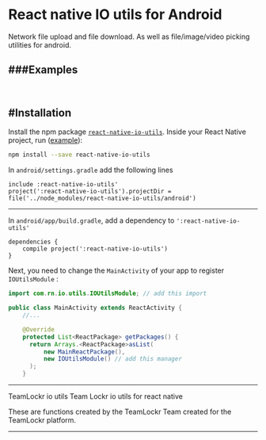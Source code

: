 # React native IO utils for Android

Network file upload and file download. As well as file/image/video picking utilities for android.

###Examples
---

```javascript
  
```

#Installation
---

Install the npm package [`react-native-io-utils`](https://www.npmjs.com/package/react-native-io-utils). Inside your React Native project, run ([example](https://github.com/Anthonyzou/react-native-io-utils/tree/master/example)):

```bash
npm install --save react-native-io-utils
```

In `android/settings.gradle` add the following lines

```
include :react-native-io-utils'
project(':react-native-io-utils').projectDir = file('../node_modules/react-native-io-utils/android')
```

---

In `android/app/build.gradle`, add a dependency to `':react-native-io-utils'`

```
dependencies {
    compile project(':react-native-io-utils')
}
```

Next, you need to change the `MainActivity` of your app to register `IOUtilsModule` :
```java
import com.rn.io.utils.IOUtilsModule; // add this import

public class MainActivity extends ReactActivity {
    //...

    @Override
    protected List<ReactPackage> getPackages() {
      return Arrays.<ReactPackage>asList(
          new MainReactPackage(),
          new IOUtilsModule() // add this manager
      );
    }
```

---

TeamLockr io utils
Team Lockr io utils for react native

These are functions created by the TeamLockr Team created for the TeamLockr platform.

---
